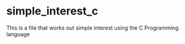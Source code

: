 # simple_interest_c

This is a file that works out simple interest using the C Programming language
